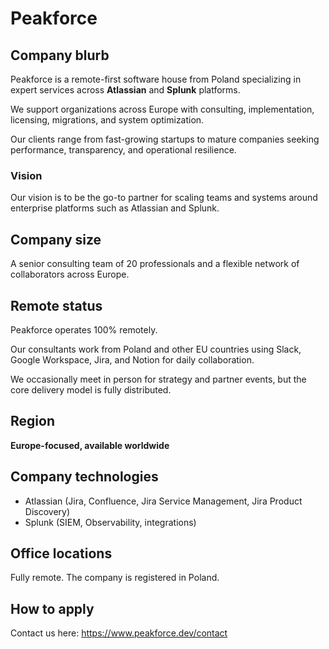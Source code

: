 # Peakforce  
## Company blurb  
Peakforce is a remote-first software house from Poland specializing in expert services across **Atlassian** and **Splunk** platforms. 

We support organizations across Europe with consulting, implementation, licensing, migrations, and system optimization. 

Our clients range from fast-growing startups to mature companies seeking performance, transparency, and operational resilience. 

### Vision  
Our vision is to be the go-to partner for scaling teams and systems around enterprise platforms such as Atlassian and Splunk. 

## Company size  
A senior consulting team of 20 professionals and a flexible network of collaborators across Europe.

## Remote status  
Peakforce operates 100% remotely. 

Our consultants work from Poland and other EU countries using Slack, Google Workspace, Jira, and Notion for daily collaboration. 

We occasionally meet in person for strategy and partner events, but the core delivery model is fully distributed.

## Region  
**Europe-focused, available worldwide**

## Company technologies  
- Atlassian (Jira, Confluence, Jira Service Management, Jira Product Discovery)  
- Splunk (SIEM, Observability, integrations)  

## Office locations  
Fully remote. The company is registered in Poland.

## How to apply  
Contact us here: https://www.peakforce.dev/contact
